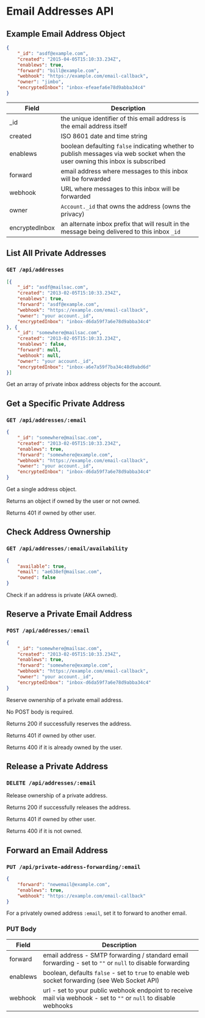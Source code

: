 # Email Addresses API

## Example Email Address Object

```json
{
    "_id": "asdf@example.com",
    "created": "2015-04-05T15:10:33.234Z",
    "enablews": true,
    "forward": "bill@example.com",
    "webhook": "https://example.com/email-callback",
    "owner": "jimbo",
    "encryptedInbox": "inbox-efeaefa6e78d9abba34c4"
}
```

Field | Description
------|------------
\_id         | the unique identifier of this email address is the email address itself
created     | ISO 8601 date and time string
enablews    | boolean defaulting `false` indicating whether to publish messages via web socket when the user owning this inbox is subscribed
forward     | email address where messages to this inbox will be forwarded
webhook     | URL where messages to this inbox will be forwarded
owner       | `Account._id` that owns the address (owns the privacy)
encryptedInbox | an alternate inbox prefix that will result in the message being delivered to this inbox `_id`

## List All Private Addresses
### `GET /api/addresses`

```json
[{
    "_id": "asdf@mailsac.com",
    "created": "2013-02-05T15:10:33.234Z",
    "enablews": true,
    "forward": "asdf@example.com",
    "webhook": "https://example.com/email-callback",
    "owner": "your account._id",
    "encryptedInbox": "inbox-d6da59f7a6e78d9abba34c4"
}, {
    "_id": "somewhere@mailsac.com",
    "created": "2013-02-05T15:10:33.234Z",
    "enablews": false,
    "forward": null,
    "webhook": null,
    "owner": "your account._id",
    "encryptedInbox": "inbox-a6e7a59f7ba34c48d9abd6d"
}]
```

Get an array of private inbox address objects for the account.


## Get a Specific Private Address
### `GET /api/addresses/:email`

```json
{
    "_id": "somewhere@mailsac.com",
    "created": "2013-02-05T15:10:33.234Z",
    "enablews": true,
    "forward": "somewhere@example.com",
    "webhook": "https://example.com/email-callback",
    "owner": "your account._id",
    "encryptedInbox": "inbox-d6da59f7a6e78d9abba34c4"
}
```

Get a single address object.

Returns an object if owned by the user or not owned.

Returns 401 if owned by other user.


## Check Address Ownership
### `GET /api/addresses/:email/availability`

```json
{
    "available": true,
    "email": "ae638ef@mailsac.com",
    "owned": false
}
```

Check if an address is private (AKA owned).



## Reserve a Private Email Address
### `POST /api/addresses/:email`

```json
{
    "_id": "somewhere@mailsac.com",
    "created": "2013-02-05T15:10:33.234Z",
    "enablews": true,
    "forward": "somewhere@example.com",
    "webhook": "https://example.com/email-callback",
    "owner": "your account._id",
    "encryptedInbox": "inbox-d6da59f7a6e78d9abba34c4"
}
```

Reserve ownership of a private email address.

No POST body is required.

Returns 200 if successfully reserves the address.

Returns 401 if owned by other user.

Returns 400 if it is already owned by the user.


## Release a Private Address
### `DELETE /api/addresses/:email`

Release ownership of a private address.

Returns 200 if successfully releases the address.

Returns 401 if owned by other user.

Returns 400 if it is not owned.

## Forward an Email Address
### `PUT /api/private-address-forwarding/:email`

```json
{
    "forward": "newemail@example.com",
    "enablews": true,
    "webhook": "https://example.com/email-callback"
}
```

For a privately owned address `:email`, set it to forward to another email.

### PUT Body

Field | Description
------|-------------
forward | email address - SMTP forwarding / standard email forwarding - set to `""` or `null` to disable forwarding
enablews | boolean, defaults `false` - set to `true` to enable web socket forwarding (see Web Socket API)
webhook | url - set to your public webhook endpoint to receive mail via webhook - set to `""` or `null` to disable webhooks

